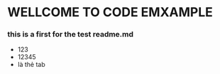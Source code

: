 # WELLCOME TO CODE EMXAMPLE  

### this is a first for the test readme.md 
* 123
* 12345
* là thẻ tab